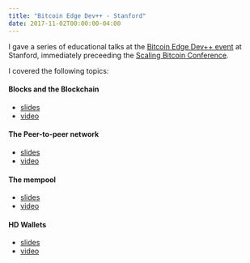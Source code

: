 ```yaml
---
title: "Bitcoin Edge Dev++ - Stanford"
date: 2017-11-02T00:00:00-04:00
---
```


I gave a series of educational talks at the
[Bitcoin Edge Dev++ event][devplusplus] at Stanford, immediately preceeding the
[Scaling Bitcoin Conference][scaling].

I covered the following topics:

#### Blocks and the Blockchain

- [slides][blocks slides]
- [video][blocks vid]

#### The Peer-to-peer network

- [slides][p2p slides]
- [video][p2p vid]

#### The mempool

- [slides][mempool slides]
- [video][mempool vid]

#### HD Wallets

- [slides][hdwallet slides]
- [video][hdwallet vid]

[devplusplus]: https://stanford-devplusplus-2017.bitcoinedge.org/
[scaling]: https://scalingbitcoin.org/
[blocks slides]: ./blocks.pdf
[blocks vid]: https://youtu.be/5cI8TtQk39w
[p2p slides]: ./p2p.pdf
[p2p vid]: https://youtu.be/eVerdR2hOMw
[mempool slides]: ./mempool.pdf
[mempool vid]: https://youtu.be/eVerdR2hOMw?t=1916
[hdwallet slides]: ./hdwallets.pdf
[hdwallet vid]: https://youtu.be/mhgLspKdQmg
